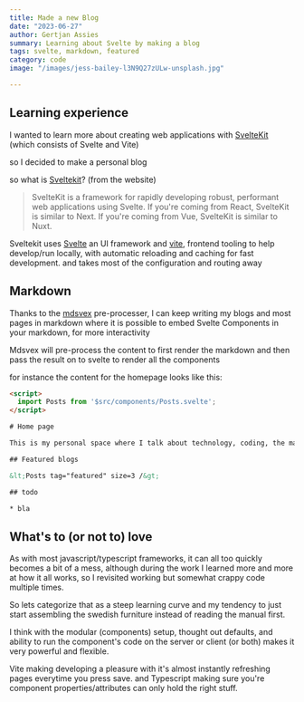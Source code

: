 ```yaml
---
title: Made a new Blog
date: "2023-06-27"
author: Gertjan Assies
summary: Learning about Svelte by making a blog
tags: svelte, markdown, featured
category: code
image: "/images/jess-bailey-l3N9Q27zULw-unsplash.jpg"

---
```


## Learning experience

I wanted to learn more about creating web applications with [SvelteKit](https://kit.svelte.dev/docs/introduction) (which consists of Svelte and Vite)

so I decided to make a personal blog

so what is [Sveltekit](https://kit.svelte.dev/)? (from the website)

> SvelteKit is a framework for rapidly developing robust, performant web applications using Svelte. If you're coming from React, SvelteKit is similar to Next. If you're coming from Vue, SvelteKit is similar to Nuxt.

Sveltekit uses [Svelte](https://svelte.dev/) an UI framework and [vite](https://vitejs.dev/), frontend tooling to help develop/run locally, with automatic reloading and caching for fast development.
and takes most of the configuration and routing away

## Markdown

Thanks to the [mdsvex](https://mdsvex.pngwn.io/) pre-processer, I can keep writing my blogs and most pages in markdown where it is possible to embed Svelte Components in your markdown, for more interactivity

Mdsvex will pre-process the content to first render the markdown and then pass the result on to svelte to render all the components

for instance the content for the homepage looks like this:

```html
<script>
  import Posts from '$src/components/Posts.svelte';
</script>

# Home page

This is my personal space where I talk about technology, coding, the maker space and anything else that interests me

## Featured blogs

&lt;Posts tag="featured" size=3 /&gt;  

## todo

* bla

```

## What's to (or not to) love

As with most javascript/typescript frameworks, it can all too quickly becomes a bit of a mess, although during the work I learned more and more at how it all works, so I revisited working but somewhat crappy code multiple times.

So lets categorize that as a steep learning curve and my tendency to just start assembling the swedish furniture instead of reading the manual first.

I think with the modular (components) setup, thought out defaults, and ability to run the component's code on the server or client (or both) makes it very powerful and flexible.

Vite making developing a pleasure with it's almost instantly refreshing pages everytime you press save. and Typescript making sure you're component properties/attributes can only hold the right stuff.
